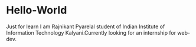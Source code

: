 # Hello-World
Just for learn
I am Rajnikant Pyarelal student of Indian Institute of Information Technology Kalyani.Currently looking for an internship for web-dev.
